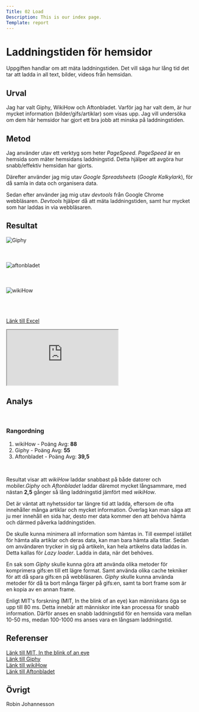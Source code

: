 ```yaml
---
Title: 02 Load
Description: This is our index page.
Template: report
---
```


Laddningstiden för hemsidor
=======================

<!-- Skriv en eller två rader om vad uppgiften handlar om. -->

Uppgiften handlar om att mäta laddningstiden. Det vill säga hur lång tid det tar att ladda in all text, bilder, videos från hemsidan.

Urval
-----------------------

<!-- Berätta vilka webbplatser du valt att undersöka och varför eller hur du gick tillväga när du gjorde ditt urval. -->

Jag har valt Giphy, WikiHow och Aftonbladet. Varför jag har valt dem, är hur mycket information (bilder/gifs/artiklar) som visas upp. Jag vill undersöka om dem här hemsidor har gjort ett bra jobb att minska på laddningstiden.

Metod
-----------------------

<!-- Berätta kort om din "metod", hur du gör för att utföra undersökningen. Berätta om du använder något speciellt verktyg. -->

Jag använder utav ett verktyg som heter *PageSpeed*. *PageSpeed* är en hemsida som mäter hemsidans laddningstid. Detta hjälper att avgöra hur snabb/effektiv hemsidan har gjorts.

Därefter använder jag mig utav *Google Spreadsheets* (*Google Kalkylark*), för då samla in data och organisera data.

Sedan efter använder jag mig utav *devtools* från Google Chrome webbläsaren. *Devtools* hjälper då att mäta laddningstiden, samt hur mycket som har laddas in via webbläsaren.


Resultat
-----------------------

<!-- Dokumentera dina resultat från din studie. Berätta vad du kom fram till, vilka resultat du hittade och observerade. -->

![Giphy](%base_url%/image/giphy.png?w=600)<br><br><br><br>
![aftonbladet](%base_url%/image/aftonbladet.png?w=600)<br><br><br><br>
![wikiHow](%base_url%/image/wikiHow.png?w=600)<br><br><br><br>

<a href="https://docs.google.com/spreadsheets/d/1a9gR8rwH7Ms_RVXA4M1bbLaq5f1RI3kuhlubmBT1FAs/edit?usp=sharing" target="_blank">Länk till Excel</a>

<div class="excel">
    <iframe title="Design Load Times" src="https://docs.google.com/spreadsheets/d/e/2PACX-1vQ7sC6yMj4V8djsCIhMeM7HFR9GfQ4bsmU-BS6IwT6_ul4j1_K1rjykhHKKKxFFJyWI1UOBGui2w0VZ/pubhtml?widget=true&amp;headers=false"></iframe>
</div>

Analys
-----------------------

<!-- Diskutera och analysera de resultaten du fann. -->

<br>

<h3>Rangordning</h3>
<ol type="1">
  <li>wikiHow - Poäng Avg: <b>88</b></li>
  <li>Giphy - Poäng Avg: <b>55</b></li>
  <li>Aftonbladet - Poäng Avg: <b>39,5</b></li>
</ol>

<br>

Resultat visar att *wikiHow* laddar snabbast på både datorer och mobiler.*Giphy* och *Aftonbladet* laddar däremot mycket långsammare, med nästan **2,5** gånger så lång laddningstid jämfört med *wikiHow*.

Det är väntat att nyhetssidor tar längre tid att ladda, eftersom de ofta innehåller många artiklar och mycket information. Överlag kan man säga att ju mer innehåll en sida har, desto mer data kommer den att behöva hämta och därmed påverka laddningstiden.

De skulle kunna minimera all information som hämtas in. Till exempel istället för hämta alla artiklar och deras data, kan man bara hämta alla titlar. Sedan om användaren trycker in sig på artikeln, kan hela artikelns data laddas in. Detta kallas för *Lazy loader*. Ladda in data, när det behöves.

En sak som *Giphy* skulle kunna göra att använda olika metoder för komprimera gifs:en till ett lägre format. Samt använda olika cache tekniker för att då spara gifs:en på webbläsaren. *Giphy* skulle kunna använda metoder för då ta bort många färger på gifs:en, samt ta bort frame som är en kopia av en annan frame.

Enligt MIT's forskning (MIT, In the blink of an eye) kan människans öga se upp till 80 ms. Detta innebär att människor inte kan processa för snabb information. Därför anses en snabb laddningstid för en hemsida vara mellan 10-50 ms, medan 100-1000 ms anses vara en långsam laddningstid.

Referenser
-----------------------

<!-- Ange de eventuella referenser du använder dig av, om några. -->

[Länk till MIT, In the blink of an eye](https://news.mit.edu/2014/in-the-blink-of-an-eye-0116)<br>
[Länk till Giphy](https://giphy.com/)<br>
[Länk till wikiHow](https://www.wikihow.com/Main-Page)<br>
[Länk till Aftonbladet](https://www.aftonbladet.se/)


Övrigt
-----------------------

Robin Johannesson